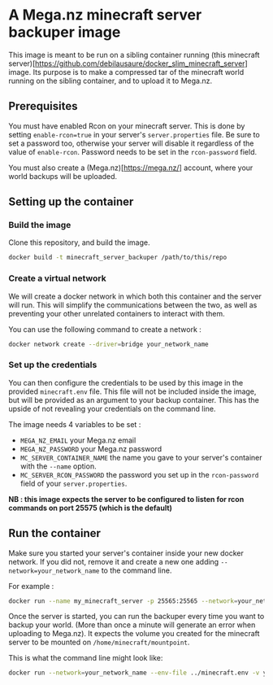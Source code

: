 # A Mega.nz minecraft server backuper image

This image is meant to be run on a sibling container running (this minecraft server)[https://github.com/debilausaure/docker_slim_minecraft_server] image.
Its purpose is to make a compressed tar of the minecraft world running on the sibling container, and to upload it to Mega.nz.

## Prerequisites

You must have enabled Rcon on your minecraft server.
This is done by setting `enable-rcon=true` in your server's `server.properties` file. Be sure to set a password too, otherwise your server will disable it regardless of the value of `enable-rcon`. Password needs to be set in the `rcon-password` field.

You must also create a (Mega.nz)[https://mega.nz/] account, where your world backups will be uploaded.

## Setting up the container

### Build the image

Clone this repository, and build the image.

```sh
docker build -t minecraft_server_backuper /path/to/this/repo
```

### Create a virtual network

We will create a docker network in which both this container and the server will run. This will simplify the communications between the two, as well as preventing your other unrelated containers to interact with them.

You can use the following command to create a network :
```sh
docker network create --driver=bridge your_network_name
```

### Set up the credentials

You can then configure the credentials to be used by this image in the provided `minecraft.env` file. This file will not be included inside the image, but will be provided as an argument to your backup container. This has the upside of not revealing your credentials on the command line.

The image needs 4 variables to be set :
- `MEGA_NZ_EMAIL` your Mega.nz email
- `MEGA_NZ_PASSWORD` your Mega.nz password
- `MC_SERVER_CONTAINER_NAME` the name you gave to your server's container with the `--name` option.
- `MC_SERVER_RCON_PASSWORD` the password you set up in the `rcon-password` field of your `server.properties`.

**NB : this image expects the server to be configured to listen for rcon commands on port 25575 (which is the default)**

## Run the container

Make sure you started your server's container inside your new docker network. If you did not, remove it and create a new one adding `--network=your_network_name` to the command line.

For example :
```sh
docker run --name my_minecraft_server -p 25565:25565 --network=your_network_name -v my_minecraft_server_volume:/home/minecraft/conf --rm -d tag_of_your_image:latest
```

Once the server is started, you can run the backuper every time you want to backup your world. (More than once a minute will generate an error when uploading to Mega.nz).
It expects the volume you created for the minecraft server to be mounted on `/home/minecraft/mountpoint`.

This is what the command line might look like:
```sh
docker run --network=your_network_name --env-file ../minecraft.env -v your_minecraft_volume:/home/minecraft/mountpoint minecraft_server_backuper:latest
```
